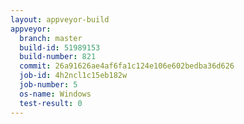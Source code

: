 ```yaml
---
layout: appveyor-build
appveyor:
  branch: master
  build-id: 51989153
  build-number: 821
  commit: 26a91626ae4af6fa1c124e106e602bedba36d626
  job-id: 4h2ncl1c15eb182w
  job-number: 5
  os-name: Windows
  test-result: 0
---
```

